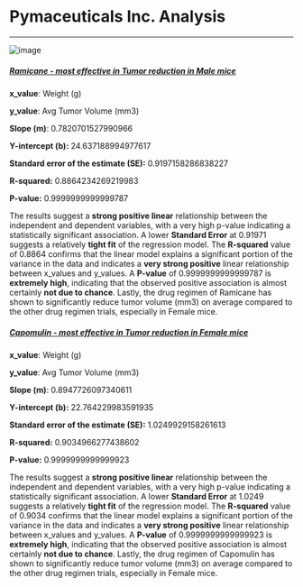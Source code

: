 # Pymaceuticals Inc. Analysis
---
![image](https://github.com/user-attachments/assets/288b41a3-4f44-4174-b3ad-11ca9f2ca9a9)

##### <ins>Ramicane - most effective in Tumor reduction in Male mice</ins>

<p><strong>x_value</strong>: Weight (g)</p>
<p><strong>y_value</strong>: Avg Tumor Volume (mm3)</p>
<p><strong>Slope (m)</strong>: 0.7820701527990966</p>
<p><strong>Y-intercept (b):</strong> 24.637188994977617</p>
<p><strong>Standard error of the estimate (SE):</strong> 0.9197158286838227</p>
<p><strong>R-squared:</strong> 0.8864234269219983</p>
<p><strong>P-value:</strong> 0.9999999999999787</p> 

<p>The results suggest a <strong>strong positive linear</strong> relationship between the independent and dependent variables, with a very high p-value indicating a statistically significant association.
A lower <strong>Standard Error</strong> at 0.91971 suggests a relatively <strong>tight fit</strong> of the regression model.    
The <strong>R-squared</strong> value of 0.8864 confirms that the linear model explains a significant portion of the variance in the data and indicates a <strong> very strong positive</strong> linear relationship between x_values and y_values.
A <strong>P-value</strong> of 0.9999999999999787 is <strong>extremely high</strong>, indicating that the observed positive association is almost certainly <strong>not due to chance</strong>. Lastly, the drug regimen of Ramicane has shown to significantly reduce tumor volume (mm3) on average compared to the other drug regimen trials, especially in Female mice.
</p>


##### <ins>Capomulin - most effective in Tumor reduction in Female mice</ins>

<p><strong>x_value</strong>: Weight (g)</p>
<p><strong>y_value</strong>: Avg Tumor Volume (mm3)</p>
<p><strong>Slope (m)</strong>: 0.8947726097340611</p>
<p><strong>Y-intercept (b):</strong> 22.764229983591935</p>
<p><strong>Standard error of the estimate (SE):</strong> 1.0249929158261613</p>
<p><strong>R-squared:</strong> 0.9034966277438602</p>
<p><strong>P-value:</strong> 0.9999999999999923</p> 

<p>The results suggest a <strong>strong positive linear</strong> relationship between the independent and dependent variables, with a very high p-value indicating a statistically significant association.
A lower <strong>Standard Error</strong> at 1.0249 suggests a relatively <strong>tight fit</strong> of the regression model.    
The <strong>R-squared</strong> value of 0.9034 confirms that the linear model explains a significant portion of the variance in the data and indicates a <strong> very strong positive</strong> linear relationship between x_values and y_values.
A <strong>P-value</strong> of 0.9999999999999923 is <strong>extremely high</strong>, indicating that the observed positive association is almost certainly <strong>not due to chance</strong>. Lastly, the drug regimen of Capomulin has shown to significantly reduce tumor volume (mm3) on average compared to the other drug regimen trials, especially in Female mice.
</p>
